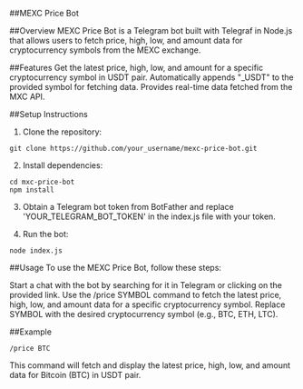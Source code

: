 ##MEXC Price Bot

##Overview
MEXC Price Bot is a Telegram bot built with Telegraf in Node.js that allows users to fetch price, high, low, and amount data for cryptocurrency symbols from the MEXC exchange.

##Features
Get the latest price, high, low, and amount for a specific cryptocurrency symbol in USDT pair.
Automatically appends "_USDT" to the provided symbol for fetching data.
Provides real-time data fetched from the MXC API.

##Setup Instructions

1. Clone the repository:
```
git clone https://github.com/your_username/mexc-price-bot.git
```

2. Install dependencies:
```
cd mxc-price-bot
npm install
```

3. Obtain a Telegram bot token from BotFather and replace 'YOUR_TELEGRAM_BOT_TOKEN' in the index.js file with your token.

4. Run the bot:
```
node index.js
```

##Usage
To use the MEXC Price Bot, follow these steps:

Start a chat with the bot by searching for it in Telegram or clicking on the provided link.
Use the /price SYMBOL command to fetch the latest price, high, low, and amount data for a specific cryptocurrency symbol. Replace SYMBOL with the desired cryptocurrency symbol (e.g., BTC, ETH, LTC).

##Example
```
/price BTC
```
This command will fetch and display the latest price, high, low, and amount data for Bitcoin (BTC) in USDT pair.

